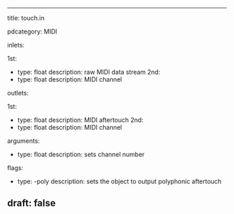 --- 


title: touch.in

pdcategory: MIDI

inlets:

  1st:
  - type: float
    description: raw MIDI data stream
  2nd:
  - type: float
    description: MIDI channel

outlets:

  1st:
  - type: float
    description: MIDI aftertouch
  2nd:
  - type: float
    description: MIDI channel

arguments:
  - type: float
    description: sets channel number



flags:
  - type: -poly
    description: sets the object to output polyphonic aftertouch

draft: false
---